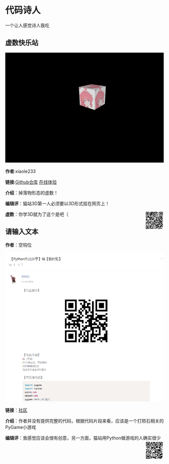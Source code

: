 # 代码诗人

一个让人感觉诗人我吃

## 虚数快乐站

![虚数快乐块](assets/code-1.png)

**作者**:xiaole233

**链接**:[Github仓库](https://github.com/Rov-Waff/imgainary-number-happy-site) [在线体验](https://imgainary-number-happy-site.pages.dev/)

**介绍**：掉落物形态的虚数！

**编辑评**：猫站3D第一人必须要以3D形式挂在网页上！

**虚数**：你学3D就为了这个是吧（
<img src="./assets/code-3.png" style="float:right" width=60px>

## 请输入文本

**作者**：空钩位

![请输入文本](assets/code-2.png)

**链接**：[社区](https://shequ.codemao.cn/community/1634692)

**介绍**：作者并没有提供完整的代码，根据代码片段来看，应该是一个打陨石相关的PyGame小游戏

**编辑评**：我感觉应该会很有创意，另一方面，猫站用Python做游戏的人确实很少
<img src="./assets/code-4.png" style="float:right" width=60px>
